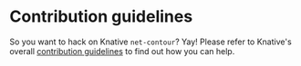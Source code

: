 # Contribution guidelines

So you want to hack on Knative `net-contour`? Yay! Please refer to Knative's
overall
[contribution guidelines](https://github.com/knative/docs/blob/master/community/CONTRIBUTING.md)
to find out how you can help.
